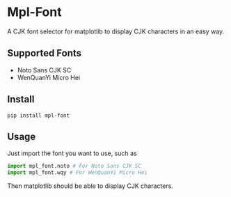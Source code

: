 # Mpl-Font

A CJK font selector for matplotlib to display CJK characters in an easy way.

## Supported Fonts
- Noto Sans CJK SC
- WenQuanYi Micro Hei

## Install
```shell script
pip install mpl-font
```

## Usage
Just import the font you want to use, such as
```python
import mpl_font.noto # For Noto Sans CJK SC
import mpl_font.wqy # For WenQuanYi Micro Hei
```
Then matplotlib should be able to display CJK characters.
